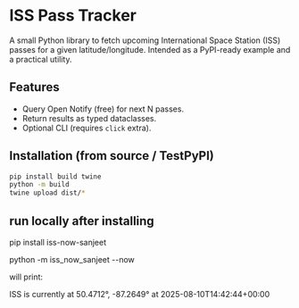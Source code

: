 # ISS Pass Tracker

A small Python library to fetch upcoming International Space Station (ISS) passes for a given latitude/longitude. Intended as a PyPI-ready example and a practical utility.

## Features
- Query Open Notify (free) for next N passes.
- Return results as typed dataclasses.
- Optional CLI (requires `click` extra).

## Installation (from source / TestPyPI)
```bash
pip install build twine
python -m build
twine upload dist/*


```


## run locally after installing

pip install iss-now-sanjeet

python -m iss_now_sanjeet --now

will print:

ISS is currently at 50.4712°, -87.2649° at 2025-08-10T14:42:44+00:00

